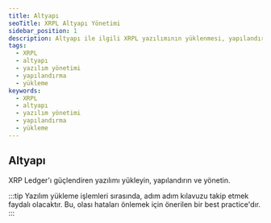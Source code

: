 ```yaml
---
title: Altyapı
seoTitle: XRPL Altyapı Yönetimi
sidebar_position: 1
description: Altyapı ile ilgili XRPL yazılımının yüklenmesi, yapılandırılması ve yönetimi hakkında bilgiler. Yazılım yükleme ve yönetim süreçleri için önerilen en iyi uygulamalar burada bulunabilir.
tags: 
  - XRPL
  - altyapı
  - yazılım yönetimi
  - yapılandırma
  - yükleme
keywords: 
  - XRPL
  - altyapı
  - yazılım yönetimi
  - yapılandırma
  - yükleme
---
```


## Altyapı

XRP Ledger'ı güçlendiren yazılımı yükleyin, yapılandırın ve yönetin.

:::tip
Yazılım yükleme işlemleri sırasında, adım adım kılavuzu takip etmek faydalı olacaktır. Bu, olası hataları önlemek için önerilen bir best practice'dır.
:::

